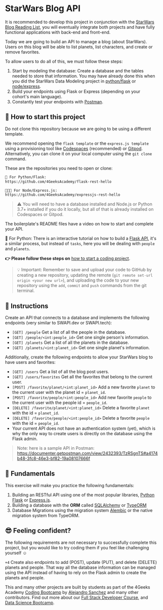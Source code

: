 <!--hide-->
# StarWars Blog API
<!--endhide--> 

It is recommended to develop this project in conjunction with the [StarWars Blog Reading List](https://github.com/breatheco-de/exercise-starwars-blog-reading-list), you will eventually integrate both projects and have fully functional applications with back-end and front-end.

Today we are going to build an API to manage a blog (about StarWars). Users on this blog will be able to list planets, list characters, and create or remove favorites.

To allow users to do all of this, we must follow these steps:

1. Start by modeling the database: Create a database and the tables needed to store that information. You may have already done this when you did the StarWars Data Modeling project in [python/flask](https://github.com/breatheco-de/exercise-starwars-data-modeling) or [node/express](https://github.com/breatheco-de/starwars-data-model-typeorm-node).
2. Build your endpoints using Flask or Express (depending on your cohort's main language).
3. Constantly test your endpoints with [Postman](https://www.postman.com/).

<onlyfor saas="false" withBanner="false">
 
## 🌱 How to start this project

Do not clone this repository because we are going to be using a different template.

We recommend opening the `flask template` or the `express.js template` using a provisioning tool like [Codespaces](https://4geeks.com/lesson/what-is-github-codespaces) (recommended) or [Gitpod](https://4geeks.com/lesson/how-to-use-gitpod). Alternatively, you can clone it on your local computer using the `git clone` command.

These are the repositories you need to open or clone:

```txt
🐍 For Python/Flask:
https://github.com/4GeeksAcademy/flask-rest-hello

👩🏽‍💻 For Node/Express.js:
https://github.com/4GeeksAcademy/expressjs-rest-hello
```

> ⚠ You will need to have a database installed and Node.js or Python 3.7+ installed if you do it locally, but all of that is already installed on Codespaces or Gitpod.
 
The boilerplate's README files have a video on how to start and complete your API. 

🐍 For Python: There is an interactive tutorial on how to build a [Flask API](https://github.com/breatheco-de/python-flask-api-tutorial), it's a similar process, but instead of `tasks`, here you will be dealing with `people` and `planets`.

**👉 Please follow these steps on** [how to start a coding project](https://4geeks.com/lesson/how-to-start-a-project).

> 💡 Important: Remember to save and upload your code to GitHub by creating a new repository, updating the remote (`git remote set-url origin <your new url>`), and uploading the code to your new repository using the `add`, `commit` and `push` commands from the git terminal.

</onlyfor>

## 📝 Instructions

Create an API that connects to a database and implements the following endpoints (very similar to SWAPI.dev or SWAPI.tech):

- `[GET] /people` Get a list of all the people in the database.
- `[GET] /people/<int:people_id>` Get one single person's information.
- `[GET] /planets` Get a list of all the planets in the database.
- `[GET] /planets/<int:planet_id>` Get one single planet's information.

Additionally, create the following endpoints to allow your StarWars blog to have users and favorites:

- `[GET] /users` Get a list of all the blog post users.
- `[GET] /users/favorites` Get all the favorites that belong to the current user.
- `[POST] /favorite/planet/<int:planet_id>` Add a new favorite `planet` to the current user with the planet id = `planet_id`.
- `[POST] /favorite/people/<int:people_id>` Add new favorite `people` to the current user with the people id = `people_id`.
- `[DELETE] /favorite/planet/<int:planet_id>` Delete a favorite `planet` with the id = `planet_id`.
- `[DELETE] /favorite/people/<int:people_id>` Delete a favorite `people` with the id = `people_id`.
- Your current API does not have an authentication system (yet), which is why the only way to create users is directly on the database using the Flask admin.

> Note: here is a sample API in Postman: https://documenter.getpostman.com/view/2432393/TzRSgnTS#a4174b48-3fc8-46e3-bf82-19a08107666f

## 📖 Fundamentals

This exercise will make you practice the following fundamentals:

1. Building an RESTful API using one of the most popular libraries, [Python Flask](https://flask.palletsprojects.com/en/1.1.x/) or [Express.js](https://expressjs.com/).
2. Building a database with the **ORM** called [SQLAlchemy](https://www.sqlalchemy.org/) or [TypeORM](https://typeorm.io/)
3. Database Migrations using the migration system [Alembic](https://alembic.sqlalchemy.org/en/latest/) or the native migration system from TypeORM.

## 😎 Feeling confident?

The following requirements are not necessary to successfully complete this project, but you would like to try coding them if you feel like challenging yourself ☺️

`+4` Create also endpoints to add (POST), update (PUT), and delete (DELETE) planets and people. That way all the database information can be managed using the API instead of having to rely on the Flask admin to create the planets and people.

This and many other projects are built by students as part of the 4Geeks Academy [Coding Bootcamp](https://4geeksacademy.com/us/coding-bootcamp) by [Alejandro Sanchez](https://twitter.com/alesanchezr) and many other contributors. Find out more about our [Full Stack Developer Course](https://4geeksacademy.com/us/coding-bootcamps/part-time-full-stack-developer), and [Data Science Bootcamp](https://4geeksacademy.com/us/coding-bootcamps/datascience-machine-learning).
